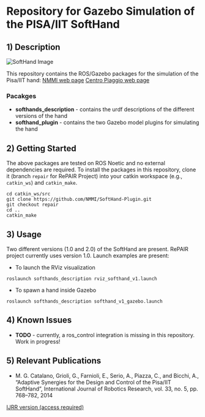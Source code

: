 # Repository for Gazebo Simulation of the PISA/IIT SoftHand

## 1) Description 

![SoftHand Image](https://github.com/NMMI/SoftHand-Plugin/tree/repair/images/soft-hand-gazebo.png)

This repository contains the ROS/Gazebo packages for the simulation of the Pisa/IIT hand:
[NMMI web page](https://www.naturalmachinemotioninitiative.com/softhand)
[Centro Piaggio web page](https://www.centropiaggio.unipi.it/pisaiit-softhand)

### Pacakges
* **softhands_description** - contains the urdf descriptions of the different versions of the hand
* **softhand_plugin** - contains the two Gazebo model plugins for simulating the hand

## 2) Getting Started

The above packages are tested on ROS Noetic and no external dependencies are required. To install the packages in this repository, clone it (branch `repair` for RePAIR Project) into your catkin workspace (e.g., `catkin_ws`) and `catkin_make`.

```
cd catkin_ws/src
git clone https://github.com/NMMI/SoftHand-Plugin.git
git checkout repair
cd ..
catkin_make
```

## 3) Usage

Two different versions (1.0 and 2.0) of the SoftHand are present. RePAIR project currently uses version 1.0. Launch examples are present:

* To launch the RViz visualization
```
roslaunch softhands_description rviz_softhand_v1.launch 
```

* To spawn a hand inside Gazebo
```
roslaunch softhands_description softhand_v1_gazebo.launch 
```

## 4) Known Issues

* **TODO** - currently, a ros_control integration is missing in this repository. Work in progress!

## 5) Relevant Publications

* M. G. Catalano, Grioli, G., Farnioli, E., Serio, A., Piazza, C., and Bicchi, A., “Adaptive Synergies for the Design and Control of the Pisa/IIT SoftHand”, International Journal of Robotics Research, vol. 33, no. 5, pp. 768–782, 2014

[IJRR version (access required)](http://ijr.sagepub.com/content/33/5/768.abstract)

